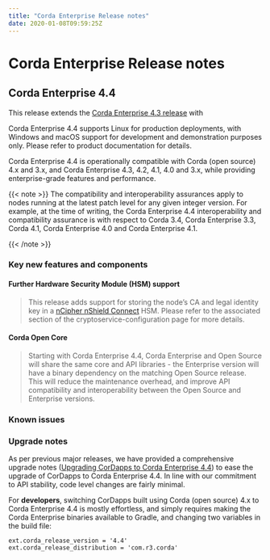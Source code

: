 ```yaml
---
title: "Corda Enterprise Release notes"
date: 2020-01-08T09:59:25Z
---
```



# Corda Enterprise Release notes

## Corda Enterprise 4.4
This release extends the [Corda Enterprise 4.3 release](https://docs.corda.r3.com/releases/4.3/release-notes-enterprise.html)
                with

Corda Enterprise 4.4 supports Linux for production deployments, with Windows and macOS support for development and demonstration purposes only. Please refer to product documentation for details.

Corda Enterprise 4.4 is operationally compatible with Corda (open source) 4.x and 3.x, and Corda Enterprise 4.3, 4.2, 4.1, 4.0 and 3.x, while providing enterprise-grade features and performance.


{{< note >}}
The compatibility and interoperability assurances apply to nodes running at the latest patch level for any given integer version.
                    For example, at the time of writing, the Corda Enterprise 4.4 interoperability and compatibility assurance is with respect to Corda 3.4, Corda Enterprise 3.3, Corda 4.1, Corda Enterprise 4.0 and Corda Enterprise 4.1.

{{< /note >}}

### Key new features and components

#### Further Hardware Security Module (HSM) support
> 
> This release adds support for storing the node’s CA and legal identity key in a [nCipher nShield Connect](https://www.ncipher.com/products/general-purpose-hsms/nshield-connect) HSM.
>                             Please refer to the associated section of the cryptoservice-configuration page for more details.


#### Corda Open Core
> 
> Starting with Corda Enterprise 4.4, Corda Enterprise and Open Source will share the same core and API libraries - the Enterprise version
>                             will have a binary dependency on the matching Open Source release. This will reduce the maintenance overhead, and improve API compatibility
>                             and interoperability between the Open Source and Enterprise versions.


### Known issues

### Upgrade notes
As per previous major releases, we have provided a comprehensive upgrade notes ([Upgrading CorDapps to Corda Enterprise 4.4](app-upgrade-notes-enterprise.md)) to ease the upgrade
                    of CorDapps to Corda Enterprise 4.4. In line with our commitment to API stability, code level changes are fairly minimal.

For **developers**, switching CorDapps built using Corda (open source) 4.x to Corda Enterprise 4.4 is mostly effortless,
                    and simply requires making the Corda Enterprise binaries available to Gradle, and changing two variables in the build file:

```shell
ext.corda_release_version = '4.4'
ext.corda_release_distribution = 'com.r3.corda'
```

